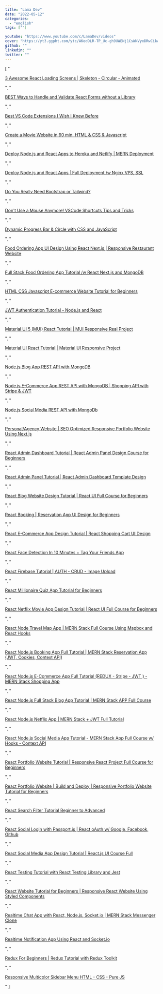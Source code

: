 ```yaml
---
title: "Lama Dev"
date: "2022-05-12"
categories:
  - "english"
tags: [""]

youtube: "https://www.youtube.com/c/LamaDev/videos"
cover: "https://yt3.ggpht.com/ytc/AKedOLR-TP_Uc-gh9UWENj1CsWNVyxDRwCikaVARVwhY=s88-c-k-c0x00ffffff-no-rj"
github: ""
linkedin: ""
twitter: ""
---
```


[ "<p><a href='https://www.youtube.com/watch?v=PNQGbczXkMI'>3 Awesome React Loading Screens | Skeleton - Circular - Animated</a></p>", "<p><a href='https://www.youtube.com/watch?v=tIdNeoHniEY'>BEST Ways to Handle and Validate React Forms without a Library</a></p>", "<p><a href='https://www.youtube.com/watch?v=ZqW8JT1gt4U'>Best VS Code Extensions I Wish I Knew Before</a></p>", "<p><a href='https://www.youtube.com/watch?v=AOlkcLtyXkw'>Create a Movie Website in 90 min. HTML &amp; CSS &amp; Javascript</a></p>", "<p><a href='https://www.youtube.com/watch?v=5dQC2JUd27g'>Deploy Node.js and React Apps to Heroku and Netlify | MERN Deployment</a></p>", "<p><a href='https://www.youtube.com/watch?v=Nxw2j1-srVc'>Deploy Node.js and React Apps | Full Deployment /w Nginx VPS, SSL</a></p>", "<p><a href='https://www.youtube.com/watch?v=omWmWu1XO8U'>Do You Really Need Bootstrap or Tailwind?</a></p>", "<p><a href='https://www.youtube.com/watch?v=jsZoR1kkq6s'>Don't Use a Mouse Anymore! VSCode Shortcuts Tips and Tricks</a></p>", "<p><a href='https://www.youtube.com/watch?v=UCG8JObh0qU'>Dynamic Progress Bar &amp; Circle with CSS and JavaScript</a></p>", "<p><a href='https://www.youtube.com/watch?v=vIxGDq1SPZQ'>Food Ordering App UI Design Using React Next.js | Responsive Restaurant Website</a></p>", "<p><a href='https://www.youtube.com/watch?v=Z-hACIsjv4E'>Full Stack Food Ordering App Tutorial /w React Next.js and MongoDB</a></p>", "<p><a href='https://www.youtube.com/watch?v=b3Gqq_k-g24'>HTML CSS Javascript E-commerce Website Tutorial for Beginners</a></p>", "<p><a href='https://www.youtube.com/watch?v=Yh5Lil03tpI'>JWT Authentication Tutorial - Node.js and React</a></p>", "<p><a href='https://www.youtube.com/watch?v=fzxEECHnsvU'>Material UI 5 (MUI) React Tutorial | MUI Responsive Real Project</a></p>", "<p><a href='https://www.youtube.com/watch?v=lKZiXQWnlUw'>Material UI React Tutorial | Material UI Responsive Project</a></p>", "<p><a href='https://www.youtube.com/watch?v=OML9f6LXUUs'>Node.js Blog App REST API with MongoDB</a></p>", "<p><a href='https://www.youtube.com/watch?v=rMiRZ1iRC0A'>Node.js E-Commerce App REST API with MongoDB | Shopping API with Stripe &amp; JWT</a></p>", "<p><a href='https://www.youtube.com/watch?v=ldGl6L4Vktk'>Node.js Social Media REST API with MongoDb</a></p>", "<p><a href='https://www.youtube.com/watch?v=erpw_22yAJM'>Personal/Agency Website | SEO Optimized Responsive Portfolio Website Using Next.js</a></p>", "<p><a href='https://www.youtube.com/watch?v=aTPkos3LKi8'>React Admin Dashboard Tutorial | React Admin Panel Design Course for Beginners</a></p>", "<p><a href='https://www.youtube.com/watch?v=yKV1IGahXqA'>React Admin Panel Tutorial | React Admin Dashboard Template Design</a></p>", "<p><a href='https://www.youtube.com/watch?v=tlTdbc5byAs'>React Blog Website Design Tutorial | React UI Full Course for Beginners</a></p>", "<p><a href='https://www.youtube.com/watch?v=RkWpJ4XUHuw'>React Booking | Reservation App UI Design for Beginners</a></p>", "<p><a href='https://www.youtube.com/watch?v=c1xTDSIXit8'>React E-Commerce App Design Tutorial | React Shopping Cart UI Design</a></p>", "<p><a href='https://www.youtube.com/watch?v=wVK3HHbli7g'>React Face Detection In 10 Minutes + Tag Your Friends App</a></p>", "<p><a href='https://www.youtube.com/watch?v=D9W7AFeJ3kk'>React Firebase Tutorial | AUTH - CRUD - Image Upload</a></p>", "<p><a href='https://www.youtube.com/watch?v=EPh_VbMxu4E'>React Millionaire Quiz App Tutorial for Beginners</a></p>", "<p><a href='https://www.youtube.com/watch?v=FzWG8jiw4XM'>React Netflix Movie App Design Tutorial | React UI Full Course for Beginners</a></p>", "<p><a href='https://www.youtube.com/watch?v=9oEQvI7K-rA'>React Node Travel Map App | MERN Stack Full Course Using Mapbox and React Hooks</a></p>", "<p><a href='https://www.youtube.com/watch?v=k3Vfj-e1Ma4'>React Node.js Booking App Full Tutorial | MERN Stack Reservation App (JWT, Cookies, Context API)</a></p>", "<p><a href='https://www.youtube.com/watch?v=y66RgYMAgSo'>React Node.js E-Commerce App Full Tutorial (REDUX - Stripe - JWT ) - MERN Stack Shopping App</a></p>", "<p><a href='https://www.youtube.com/watch?v=LelifxOrzvw'>React Node.js Full Stack Blog App Tutorial | MERN Stack APP Full Course</a></p>", "<p><a href='https://www.youtube.com/watch?v=tsNswx0nRKM'>React Node.js Netflix App | MERN Stack + JWT Full Tutorial</a></p>", "<p><a href='https://www.youtube.com/watch?v=pFHyZvVxce0'>React Node.js Social Media App Tutorial - MERN Stack App Full Course w/ Hooks - Context API</a></p>", "<p><a href='https://www.youtube.com/watch?v=7WwtzsSHdpI'>React Portfolio Website Tutorial | Responsive React Project Full Course for Beginners</a></p>", "<p><a href='https://www.youtube.com/watch?v=hQjlM-8C4Ps'>React Portfolio Website | Build and Deploy | Responsive Portfolio Website Tutorial for Beginners</a></p>", "<p><a href='https://www.youtube.com/watch?v=MY6ZZIn93V8'>React Search Filter Tutorial Beginner to Advanced</a></p>", "<p><a href='https://www.youtube.com/watch?v=7K9kDrtc4S8'>React Social Login with Passport.js | React oAuth w/ Google, Facebook, Github</a></p>", "<p><a href='https://www.youtube.com/watch?v=zM93yZ_8SvE'>React Social Media App Design Tutorial | React.js UI Course Full</a></p>", "<p><a href='https://www.youtube.com/watch?v=Flo268xRpV0'>React Testing Tutorial with React Testing Library and Jest</a></p>", "<p><a href='https://www.youtube.com/watch?v=9_s_Essow6s'>React Website Tutorial for Beginners | Responsive React Website Using Styled Components</a></p>", "<p><a href='https://www.youtube.com/watch?v=HggSXt1Hzfk'>Realtime Chat App with React, Node.js, Socket.io | MERN Stack Messenger Clone</a></p>", "<p><a href='https://www.youtube.com/watch?v=7vVqMR96T5o'>Realtime Notification App Using React and Socket.io</a></p>", "<p><a href='https://www.youtube.com/watch?v=DYtYyFOfpBY'>Redux For Beginners | Redux Tutorial with Redux Toolkit</a></p>", "<p><a href='https://www.youtube.com/watch?v=k72Q9ltRlFw'>Responsive Multicolor Sidebar Menu HTML - CSS - Pure JS</a></p>" ]
